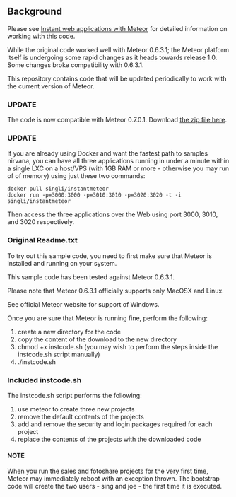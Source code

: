 Background
----------

Please see [Instant web applications with Meteor](http://www.ibm.com/developerworks/opensource/library/wa-meteor-webapps/index.html)  for detailed information on working with this code.

While the original code worked well with Meteor 0.6.3.1; the Meteor platform itself is undergoing some rapid changes as it heads towards release 1.0. Some changes broke compatibility with 0.6.3.1.

This repository contains code that will be updated periodically to work with the current version of Meteor.

### UPDATE

The code is now compatible with Meteor 0.7.0.1.  Download [the zip file here](https://bitbucket.org/singli/instant-web-applications-with-meteor/downloads/code4meteor0_7_0_1.zip). 

### UPDATE

If you are already using Docker and want the fastest path to samples nirvana, you can have all three applications running in under
a minute within a single LXC on a host/VPS (with 1GB RAM or more - otherwise you may run of of memory) using just these two commands:


    docker pull singli/instantmeteor
    docker run -p=3000:3000 -p=3010:3010 -p=3020:3020 -t -i singli/instantmeteor

Then access the three applications over the Web using port 3000, 3010, and 3020 respectively.



### Original Readme.txt

To try out this sample code, you need to first make sure that
Meteor is installed and running on your system.

This sample code has been tested against Meteor 0.6.3.1.

Please note that Meteor 0.6.3.1 officially supports only MacOSX and Linux.

See official Meteor website for support of Windows.

Once you are sure that Meteor is running fine, perform the following:

1. create a new directory for the code
2. copy the content of the download to the new directory
3. chmod +x instcode.sh
    (you may wish to perform the steps inside the instcode.sh script manually)
4. ./instcode.sh

### Included instcode.sh

The instcode.sh script performs the following:

1.	use meteor to create three new projects
2.	remove the default contents of the projects
3.	add and remove the security and login packages required for each project
4.	replace the contents of the projects with the downloaded code

#### NOTE

When you run the sales and fotoshare projects for the very first time, 
Meteor may immediately reboot with an exception thrown.  The bootstrap code
will create the two users - sing and joe - the first time it is executed.



